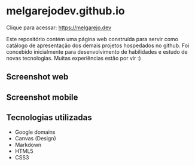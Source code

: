# melgarejodev.github.io

Clique para acessar: <https://melgarejo.dev>

Este repositório contém uma página web construída para servir como catálogo de apresentação dos demais projetos hospedados no github.
Foi concebido inicialmente para desenvolvimento de habilidades e estudo de novas tecnologias.
Muitas experiências estão por vir :)


## Screenshot web



## Screenshot mobile



## Tecnologias utilizadas

- Google domains
- Canvas (Design)
- Markdown
- HTML5
- CSS3

